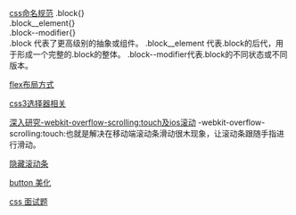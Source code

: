 
[css命名规范](https://blog.csdn.net/bbsyi/article/details/80667072 "css命名规范")
.block{}  
.block__element{}  
.block--modifier{}  
.block 代表了更高级别的抽象或组件。
.block__element 代表.block的后代，用于形成一个完整的.block的整体。
.block--modifier代表.block的不同状态或不同版本。

[flex布局方式](https://my.oschina.net/u/3649083/blog/1806150)

[css3选择器相关](https://www.cnblogs.com/jiasm/p/4648967.html)

[深入研究-webkit-overflow-scrolling:touch及ios滚动](https://www.cnblogs.com/xiahj/p/8036419.html)
-webkit-overflow-scrolling:touch:也就是解决在移动端滚动条滑动很木现象，让滚动条跟随手指进行滑动。

[隐藏滚动条](http://caibaojian.com/hide-scrollbar.html)


[button 美化](http://www.css88.com/demo/beautify-input/)


[css 面试题](https://juejin.im/entry/5ad2d3bff265da237a4d75dd?utm_medium=fe&utm_source=weixinqun)

